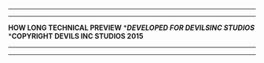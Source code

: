 **************************************************************
**************************************************************
******************HOW LONG TECHNICAL PREVIEW******************
****************DEVELOPED FOR DEVILSINC STUDIOS***************
***************COPYRIGHT DEVILS INC STUDIOS 2015**************
**************************************************************
**************************************************************

